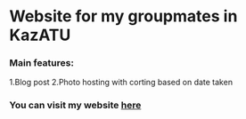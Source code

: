 # Website for my groupmates in KazATU

### Main features:

  1.Blog post
  2.Photo hosting with corting based on date taken

### You can visit my website [here](https://www.memoriesoffour.com)

